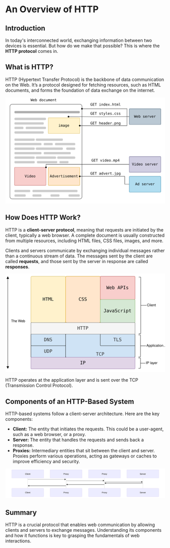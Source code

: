 # An Overview of HTTP

## Introduction
In today's interconnected world, exchanging information between two devices is essential. But how do we make that possible? This is where the **HTTP protocol** comes in.

## What is HTTP?
HTTP (Hypertext Transfer Protocol) is the backbone of data communication on the Web. It’s a protocol designed for fetching resources, such as HTML documents, and forms the foundation of data exchange on the internet.

![Fetching a Page from Web Server](images/fetching-a-page.svg)

## How Does HTTP Work?
HTTP is a **client-server protocol**, meaning that requests are initiated by the client, typically a web browser. A complete document is usually constructed from multiple resources, including HTML files, CSS files, images, and more.

Clients and servers communicate by exchanging individual messages rather than a continuous stream of data. The messages sent by the client are called **requests**, and those sent by the server in response are called **responses**.

![HTTP Layers](images/http-layers.svg)

HTTP operates at the application layer and is sent over the TCP (Transmission Control Protocol).

## Components of an HTTP-Based System
HTTP-based systems follow a client-server architecture. Here are the key components:

- **Client:** The entity that initiates the requests. This could be a user-agent, such as a web browser, or a proxy.
- **Server:** The entity that handles the requests and sends back a response.
- **Proxies:** Intermediary entities that sit between the client and server. Proxies perform various operations, acting as gateways or caches to improve efficiency and security.

![Client Server Chain](images/client-server-chain.svg)

## Summary
HTTP is a crucial protocol that enables web communication by allowing clients and servers to exchange messages. Understanding its components and how it functions is key to grasping the fundamentals of web interactions.
